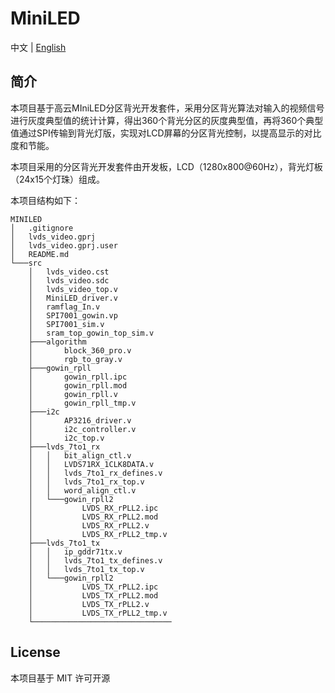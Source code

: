# MiniLED

中文 | [English](README_EN.md)

## 简介

本项目基于高云MIniLED分区背光开发套件，采用分区背光算法对输入的视频信号进行灰度典型值的统计计算，得出360个背光分区的灰度典型值，再将360个典型值通过SPI传输到背光灯版，实现对LCD屏幕的分区背光控制，以提高显示的对比度和节能。

本项目采用的分区背光开发套件由开发板，LCD（1280x800@60Hz），背光灯板（24x15个灯珠）组成。

本项目结构如下：
```
MINILED
│   .gitignore
│   lvds_video.gprj
│   lvds_video.gprj.user
│   README.md
└───src
    │   lvds_video.cst
    │   lvds_video.sdc
    │   lvds_video_top.v
    │   MiniLED_driver.v
    │   ramflag_In.v
    │   SPI7001_gowin.vp
    │   SPI7001_sim.v
    │   sram_top_gowin_top_sim.v
    ├───algorithm
    │       block_360_pro.v
    │       rgb_to_gray.v
    ├───gowin_rpll
    │       gowin_rpll.ipc
    │       gowin_rpll.mod
    │       gowin_rpll.v
    │       gowin_rpll_tmp.v
    ├───i2c
    │       AP3216_driver.v
    │       i2c_controller.v
    │       i2c_top.v
    ├───lvds_7to1_rx
    │   │   bit_align_ctl.v
    │   │   LVDS71RX_1CLK8DATA.v
    │   │   lvds_7to1_rx_defines.v
    │   │   lvds_7to1_rx_top.v
    │   │   word_align_ctl.v
    │   └───gowin_rpll2
    │           LVDS_RX_rPLL2.ipc
    │           LVDS_RX_rPLL2.mod
    │           LVDS_RX_rPLL2.v
    │           LVDS_RX_rPLL2_tmp.v
    ├───lvds_7to1_tx
    │   │   ip_gddr71tx.v
    │   │   lvds_7to1_tx_defines.v
    │   │   lvds_7to1_tx_top.v
    │   └───gowin_rpll2
    │           LVDS_TX_rPLL2.ipc
    │           LVDS_TX_rPLL2.mod
    │           LVDS_TX_rPLL2.v
    │           LVDS_TX_rPLL2_tmp.v
    └───────────────────────────────
```

## License

本项目基于 MIT 许可开源